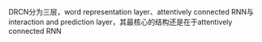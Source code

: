 DRCN分为三层，word representation layer、attentively connected RNN与interaction and prediction layer，其最核心的结构还是在于attentively connected RNN
